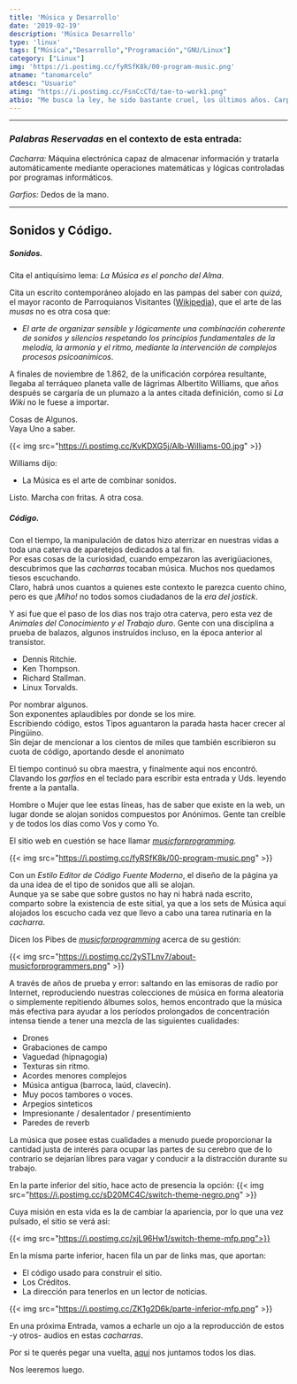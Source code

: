 ```yaml
---
title: 'Música y Desarrollo'
date: '2019-02-19'
description: 'Música Desarrollo'
type: 'linux'
tags: ["Música","Desarrollo","Programación","GNU/Linux"]
category: ["Linux"]
img: 'https://i.postimg.cc/fyRSfK8k/00-program-music.png'
atname: "tanomarcelo"
atdesc: "Usuario"
atimg: "https://i.postimg.cc/FsnCcCTd/tae-to-work1.png"
atbio: "Me busca la ley, he sido bastante cruel, los últimos años. Carpo Napolitano."
---
```

-------------------------------------------------------------------------
### _Palabras Reservadas_ en el contexto de esta entrada:

_Cacharra:_ Máquina electrónica capaz de almacenar información y tratarla automáticamente mediante operaciones matemáticas y lógicas controladas por programas informáticos.

_Garfios:_ Dedos de la mano.
_________________________________________________________________________
## Sonidos y Código.
##### Sonidos.

Cita el antiquísimo lema: _La Música es el poncho del Alma._

 Cita un escrito contemporáneo alojado en las pampas del saber con _quizá_, el mayor raconto de Parroquianos Visitantes ([Wikipedia](https://es.wikipedia.org/wiki/M%C3%BAsica)), que el arte de las _musas_ no es otra cosa que:

 * _El arte de organizar sensible y lógicamente una combinación coherente de sonidos y silencios respetando los principios fundamentales de la melodía, la armonía y el ritmo, mediante la intervención de complejos procesos psicoanímicos_.

A finales de noviembre de 1.862, de la unificación corpórea resultante, llegaba al terráqueo planeta valle de lágrimas Albertito Williams, que años después se cargaría de un plumazo a la antes citada definición, como si _La Wiki_ no le fuese a importar.

Cosas de Algunos.
<br>
Vaya Uno a saber.

{{< img src="https://i.postimg.cc/KvKDXG5j/Alb-Williams-00.jpg" >}}

Williams dijo:

* La Música es el arte de combinar sonidos.

Listo. Marcha con fritas. A otra cosa.

##### Código.

Con el tiempo, la manipulación de datos hizo aterrizar en nuestras vidas a toda una caterva de aparetejos dedicados a tal fin.
<br>
Por esas cosas de la curiosidad, cuando empezaron las averigüaciones, descubrimos que las _cacharras_ tocaban música. Muchos nos quedamos tiesos escuchando.
<br>
Claro, habrá unos cuantos a quienes este contexto le parezca cuento chino, pero es que _¡Mího!_ no todos somos ciudadanos de la _era del jostick_.

Y asi fue que el paso de los dias nos trajo otra caterva, pero esta vez de _Animales del Conocimiento y el Trabajo duro_. Gente con una disciplina a prueba de balazos, algunos instruídos incluso, en la época anterior al transistor.

* Dennis Ritchie.
* Ken Thompson.
* Richard Stallman.
* Linux Torvalds.

Por nombrar algunos.
<br>
Son exponentes aplaudibles por donde se los mire.
<br>
Escribiendo código, estos Tipos aguantaron la parada hasta hacer crecer al Pingüino.
<br>
Sin dejar de mencionar a los cientos de miles que también escribieron su cuota de código, aportando desde el anonimato

El tiempo continuó su obra maestra, y finalmente aqui nos encontró.
Clavando los _garfios_ en el teclado para escribir esta entrada y Uds. leyendo frente a la pantalla.

Hombre o Mujer que lee estas líneas, has de saber que existe en la web, un lugar donde se alojan sonidos compuestos por Anónimos. Gente tan creíble y de todos los días como Vos y como Yo.

El sitio web en cuestión se hace llamar _[musicforprogramming](http://musicforprogramming.net/)_.

{{< img src="https://i.postimg.cc/fyRSfK8k/00-program-music.png" >}}

Con un _Estilo Editor de Código Fuente Moderno_, el diseño de la página ya da una idea de el tipo de sonidos que alli se alojan.
<br>
Aunque ya se sabe que sobre gustos no hay ni habrá nada escrito, comparto sobre la existencia de este sitial, ya que a los sets de Música aquí alojados los escucho cada vez que llevo a cabo una tarea rutinaria en la _cacharra_.

Dicen los Pibes de _[musicforprogramming](http://musicforprogramming.net/)_ acerca de su gestión:

{{< img src="https://i.postimg.cc/2ySTLnv7/about-musicforprogrammers.png" >}}


>
A través de años de prueba y error: saltando en las emisoras de radio por Internet, reproduciendo nuestras colecciones de música en forma aleatoria o simplemente repitiendo álbumes solos, hemos encontrado que la música más efectiva para ayudar a los períodos prolongados de concentración intensa tiende a tener una mezcla de las siguientes cualidades:
>
+ Drones
+ Grabaciones de campo
+ Vaguedad (hipnagogia)
+ Texturas sin ritmo.
+ Acordes menores complejos
+ Música antigua (barroca, laúd, clavecín).
+ Muy pocos tambores o voces.
+ Arpegios sinteticos
+ Impresionante / desalentador / presentimiento
+ Paredes de reverb
>
La música que posee estas cualidades a menudo puede proporcionar la cantidad justa de interés para ocupar las partes de su cerebro que de lo contrario se dejarían libres para vagar y conducir a la distracción durante su trabajo.

En la parte inferior del sitio, hace acto de presencia la opción: {{< img src="https://i.postimg.cc/sD20MC4C/switch-theme-negro.png" >}}

Cuya misión en esta vida es la de cambiar la apariencia, por lo que una vez pulsado, el sitio se verá asi:

{{< img src="https://i.postimg.cc/xjL96Hw1/switch-theme-mfp.png">}}

En la misma parte inferior, hacen fila un par de links mas, que aportan:

+ El código usado para construir el sitio.
+ Los Créditos.
+ La dirección para tenerlos en un lector de noticias.

{{< img src="https://i.postimg.cc/ZK1g2D6k/parte-inferior-mfp.png" >}}

En una próxima Entrada, vamos a echarle un ojo a la reproducción de estos -y otros- audios en estas _cacharras_.

Por si te querés pegar una vuelta, [aqui](https://t.me/comunidadsoftwarelibre) nos juntamos todos los dias.

Nos leeremos luego.
